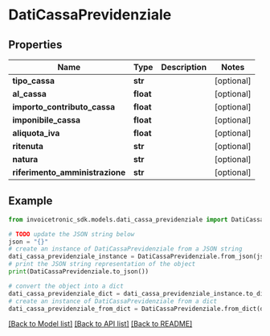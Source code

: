 # DatiCassaPrevidenziale


## Properties

Name | Type | Description | Notes
------------ | ------------- | ------------- | -------------
**tipo_cassa** | **str** |  | [optional] 
**al_cassa** | **float** |  | [optional] 
**importo_contributo_cassa** | **float** |  | [optional] 
**imponibile_cassa** | **float** |  | [optional] 
**aliquota_iva** | **float** |  | [optional] 
**ritenuta** | **str** |  | [optional] 
**natura** | **str** |  | [optional] 
**riferimento_amministrazione** | **str** |  | [optional] 

## Example

```python
from invoicetronic_sdk.models.dati_cassa_previdenziale import DatiCassaPrevidenziale

# TODO update the JSON string below
json = "{}"
# create an instance of DatiCassaPrevidenziale from a JSON string
dati_cassa_previdenziale_instance = DatiCassaPrevidenziale.from_json(json)
# print the JSON string representation of the object
print(DatiCassaPrevidenziale.to_json())

# convert the object into a dict
dati_cassa_previdenziale_dict = dati_cassa_previdenziale_instance.to_dict()
# create an instance of DatiCassaPrevidenziale from a dict
dati_cassa_previdenziale_from_dict = DatiCassaPrevidenziale.from_dict(dati_cassa_previdenziale_dict)
```
[[Back to Model list]](../README.md#documentation-for-models) [[Back to API list]](../README.md#documentation-for-api-endpoints) [[Back to README]](../README.md)


